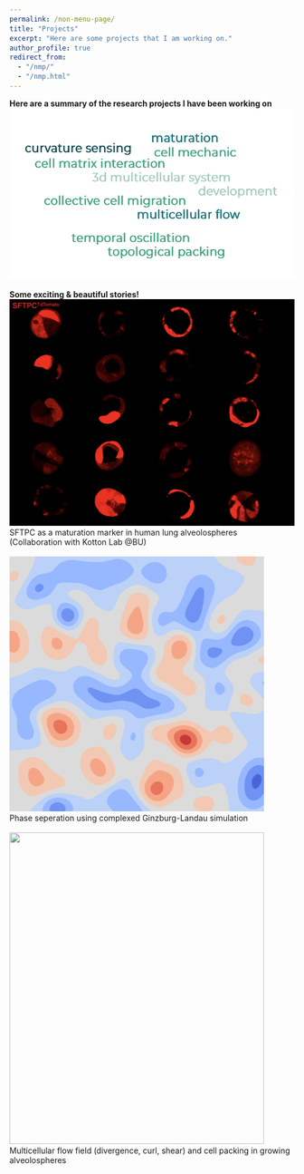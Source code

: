 ```yaml
---
permalink: /non-menu-page/
title: "Projects"
excerpt: "Here are some projects that I am working on."
author_profile: true
redirect_from: 
  - "/nmp/"
  - "/nmp.html"
---
```


**Here are a summary of the research projects I have been working on** <br/>
<img src="wordcloud.png" width="1000" height="300"/><br/>
<br/>
**Some exciting & beautiful stories!** <br/>
<img src="https://github.com/tang-wenhui/tang-wenhui.github.io/blob/master/_pages/SFTPC.png" width="650" height="400"/><br/>
SFTPC as a maturation marker in human lung alveolospheres <br/>
(Collaboration with Kotton Lab @BU) <br/>
<br/>
<img src="https://github.com/tang-wenhui/tang-wenhui.github.io/blob/master/_pages/CGL2D_simulation-alpha5-beta0.5_noise0.005.gif" width="450" height="450"/> <br/>
Phase seperation using complexed Ginzburg-Landau simulation<br/>
<br/>
<img src="https://github.com/tang-wenhui/tang-wenhui.github.io/blob/master/_pages/cover1_without_title.jpg" width="450" height="550"/> <br/>
Multicellular flow field (divergence, curl, shear) and cell packing in growing alveolospheres<br/>





